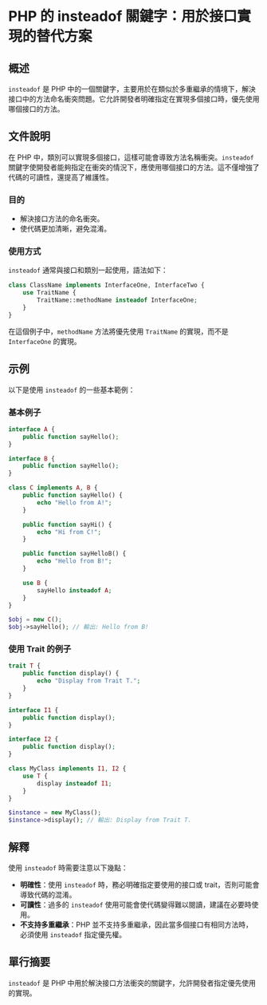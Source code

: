 <!--
Meta Description: # PHP 的 insteadof 關鍵字：用於接口實現的替代方案 ## 概述 `insteadof` 是 PHP 中的一個關鍵字，主要用於在類似於多重繼承的情境下，解決接口中的方法命名衝突問題。它允許開發者明確指定在實現多個接口時，優先使用哪個接口的方法。 ## 文件說明 在 PHP 中，類別可以...
Meta Keywords: insteadof, php, public, function, display
-->

# PHP 的 insteadof 關鍵字：用於接口實現的替代方案

## 概述
`insteadof` 是 PHP 中的一個關鍵字，主要用於在類似於多重繼承的情境下，解決接口中的方法命名衝突問題。它允許開發者明確指定在實現多個接口時，優先使用哪個接口的方法。

## 文件說明
在 PHP 中，類別可以實現多個接口，這樣可能會導致方法名稱衝突。`insteadof` 關鍵字使開發者能夠指定在衝突的情況下，應使用哪個接口的方法。這不僅增強了代碼的可讀性，還提高了維護性。

### 目的
- 解決接口方法的命名衝突。
- 使代碼更加清晰，避免混淆。

### 使用方式
`insteadof` 通常與接口和類別一起使用，語法如下：

```php
class ClassName implements InterfaceOne, InterfaceTwo {
    use TraitName {
        TraitName::methodName insteadof InterfaceOne;
    }
}
```

在這個例子中，`methodName` 方法將優先使用 `TraitName` 的實現，而不是 `InterfaceOne` 的實現。

## 示例
以下是使用 `insteadof` 的一些基本範例：

### 基本例子

```php
interface A {
    public function sayHello();
}

interface B {
    public function sayHello();
}

class C implements A, B {
    public function sayHello() {
        echo "Hello from A!";
    }

    public function sayHi() {
        echo "Hi from C!";
    }

    public function sayHelloB() {
        echo "Hello from B!";
    }

    use B {
        sayHello insteadof A;
    }
}

$obj = new C();
$obj->sayHello(); // 輸出: Hello from B!
```

### 使用 Trait 的例子

```php
trait T {
    public function display() {
        echo "Display from Trait T.";
    }
}

interface I1 {
    public function display();
}

interface I2 {
    public function display();
}

class MyClass implements I1, I2 {
    use T {
        display insteadof I1;
    }
}

$instance = new MyClass();
$instance->display(); // 輸出: Display from Trait T.
```

## 解釋
使用 `insteadof` 時需要注意以下幾點：

- **明確性**：使用 `insteadof` 時，務必明確指定要使用的接口或 trait，否則可能會導致代碼的混淆。
- **可讀性**：過多的 `insteadof` 使用可能會使代碼變得難以閱讀，建議在必要時使用。
- **不支持多重繼承**：PHP 並不支持多重繼承，因此當多個接口有相同方法時，必須使用 `insteadof` 指定優先權。

## 單行摘要
`insteadof` 是 PHP 中用於解決接口方法衝突的關鍵字，允許開發者指定優先使用的實現。